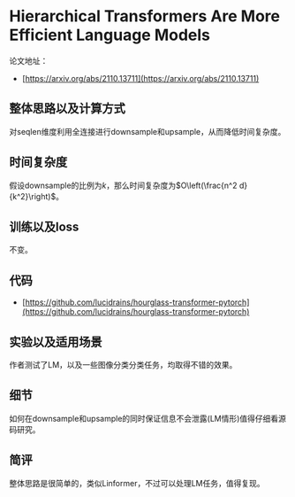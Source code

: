 # Hierarchical Transformers Are More Efficient Language Models

论文地址：

- [https://arxiv.org/abs/2110.13711](https://arxiv.org/abs/2110.13711)



## 整体思路以及计算方式

对seqlen维度利用全连接进行downsample和upsample，从而降低时间复杂度。



## 时间复杂度

假设downsample的比例为$k$，那么时间复杂度为$O\left(\frac{n^2 d}{k^2}\right)$。



## 训练以及loss

不变。



## 代码

- [https://github.com/lucidrains/hourglass-transformer-pytorch](https://github.com/lucidrains/hourglass-transformer-pytorch)



## 实验以及适用场景

作者测试了LM，以及一些图像分类分类任务，均取得不错的效果。



## 细节

如何在downsample和upsample的同时保证信息不会泄露(LM情形)值得仔细看源码研究。



## 简评

整体思路是很简单的，类似Linformer，不过可以处理LM任务，值得复现。